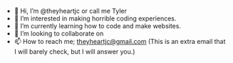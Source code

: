 - 👋 Hi, I’m @theyheartjc or call me Tyler 
- 👀 I’m interested in making horrible coding experiences.
- 🌱 I’m currently learning how to code and make websites.
- 💞️ I’m looking to collaborate on 
- 📫 How to reach me; theyheartjc@gmail.com (This is an extra email that I will barely check, but I will answer you.)
